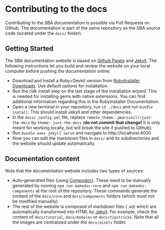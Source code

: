# Contributing to the docs

Contributing to the SBA documentation is possible via Pull Requests on Github. The documentation is part of the same repository as the SBA source code (located under the `docs/` folder).

## Getting Started

The SBA documentation website is based on [Github Pages](https://pages.github.com/) and [Jekyll](https://jekyllrb.com/). The following instructions let you build and review the website on your local computer before pushing the documentation online.

- Download and Install a Ruby+Devkit version from [RubyInstaller Downloads](https://rubyinstaller.org/downloads/). Use default options for installation.
- Run the ridk install step on the last stage of the installation wizard. This is needed for installing gems with native extensions. You can find additional information regarding this in the RubyInstaller Documentation.
- Open a new terminal in your repository, run `cd ./docs` and run `bundle install`: This should install Jekyll and other dependencies.
- In the `docs/_config.yml` file, replace `remote_theme: pmarsceill/just-the-docs` by `theme: just-the-docs` (**do not commit that change!** it is only meant for working locally, but will break the site if pushed to Github).
- Run `bundle exec jekyll serve` and navigate to http://localhost:4000
- Now you can edit the markdown files in `docs/` and its subdirectories and the website should update automatically.

## Documentation content

Note that the documentation website includes two types of sources:

- Auto-generated files (using [Compodoc](https://compodoc.app/)). These need to be manually generated by running `npm run makedoc-core` and `npm run makedoc-components` at the root of the repository. These commands generate the content of the `docs/core` and `docs/components` folders (which must not be modified manually).
- The rest of the website is composed of markdown files (`.md`) which are automatically transformed into HTML by [Jekyll](https://jekyllrb.com/). For example, check the content of `docs/tutorial`, `docs/modules` or `docs/tipstricks`. Note that all the images are centralized under the `docs/assets` folder.
